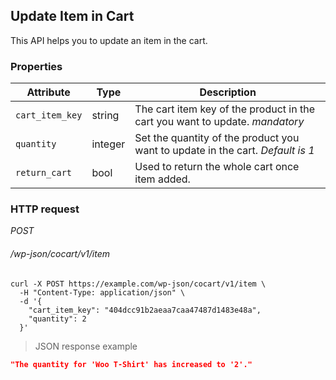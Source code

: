 ## Update Item in Cart ##

This API helps you to update an item in the cart.

### Properties ###

| Attribute       | Type    | Description       |
| --------------- | ------- | ----------------- |
| `cart_item_key` | string  | The cart item key of the product in the cart you want to update. <i class="label label-info">mandatory</i> |
| `quantity`      | integer | Set the quantity of the product you want to update in the cart. <i class="label label-info">Default is 1</i> |
| `return_cart`   | bool    | Used to return the whole cart once item added. |

### HTTP request ###

<div class="api-endpoint">
  <div class="endpoint-data">
    <i class="label label-post">POST</i>
    <h6>/wp-json/cocart/v1/item</h6>
  </div>
</div>

```shell
curl -X POST https://example.com/wp-json/cocart/v1/item \
  -H "Content-Type: application/json" \
  -d '{
    "cart_item_key": "404dcc91b2aeaa7caa47487d1483e48a",
    "quantity": 2
  }'
```

> JSON response example

```json
"The quantity for 'Woo T-Shirt' has increased to '2'."
```
